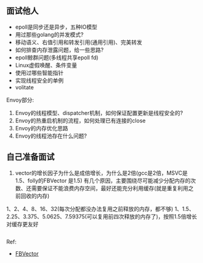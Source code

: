 
## 面试他人

* epoll是同步还是异步，五种IO模型
* 用过那些golang的并发模式?
* 移动语义、右值引用和转发引用(通用引用)、完美转发
* 如何排查内存泄露问题，给一些思路?
* epoll鲸群问题(多线程共享epoll fd)
* Linux虚假唤醒、条件变量
* 使用过哪些智能指针
* 实现线程安全的单例
* volitate


Envoy部分:
1. Envoy的线程模型、dispatcher机制，如何保证配置更新是线程安全的?
2. Envoy的热重启机制的流程，如何处理已有连接的close
3. Envoy的内存优化思路
4. Envoy的线程池存在什么问题?



## 自己准备面试

1. vector的增长因子为什么是成倍增长，为什么是2倍(gcc是2倍，MSVC是1.5、folly的FBVector 是1.5)
有几个原因，主要围绕尽可能减少分配内存的次数、还需要保证不能浪费内存空间，最好还能充分利用缓存(就是重复利用之前回收的内存)

1、2、4、8、16、32(每次分配都没办法复用之前释放的内存，都不够)
1、1.5、2.25、3.375、5.0625、7.59375(可以复用前四次释放的内存了)，按照1.5倍增长对缓存更友好

```

```
Ref:
* [FBVector](https://github.com/facebook/folly/blob/master/folly/docs/FBVector.md)
